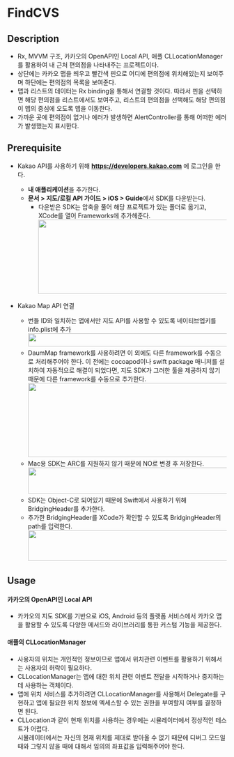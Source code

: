 # FindCVS
## Description
* Rx, MVVM 구조, 카카오의 OpenAPI인 Local API, 애플 CLLocationManager를 활용하여 내 근처 편의점을 나타내주는 프로젝트이다.
* 상단에는 카카오 맵을 띄우고 빨간색 핀으로 어디에 편의점에 위치해있는지 보여주며 하단에는 편의점의 목록을 보여준다.
* 맵과 리스트의 데이터는 Rx binding을 통해서 연결할 것이다. 따라서 핀을 선택하면 해당 편의점을 리스트에서도 보여주고, 리스트의 편의점을 선택해도 해당 편의점이 맵의 중심에 오도록 맵을 이동한다.
* 가까운 곳에 편의점이 없거나 에러가 발생하면 AlertController를 통해 어떠한 에러가 발생했는지 표시한다.
## Prerequisite
* Kakao API를 사용하기 위해 **https://developers.kakao.com** 에 로그인을 한다.
  * **내 애플리케이션**을 추가한다.
  * **문서 > 지도/로컬 API 가이드 > iOS > Guide**에서 SDK를 다운받는다.
    * 다운받은 SDK는 압축을 풀어 해당 프로젝트가 있는 폴더로 옮기고, XCode를 열어 Frameworks에 추가헤준다.
  <br> <img src="https://user-images.githubusercontent.com/62936197/160227094-5c1f8d86-ebc4-4051-8251-2d0e96376fc2.png" width="450" height="170"> 
   
* Kakao Map API 연결 
  * 번들 ID와 일치하는 앱에서만 지도 API를 사용할 수 있도록 네이티브엡키를 info.plist에 추가
  <br> <img src="https://user-images.githubusercontent.com/62936197/160227110-2c7b7322-83d5-465c-a7b3-d9ede433966f.png" width="550" height="30"> 　
  * DaumMap framework를 사용하려면 이 외에도 다른 framework를 수동으로 처리해주어야 한다. 이 전에는 cocoapod이나 swift package 매니저를 설치하여 자동적으로 해결이 되었다면, 지도 SDK가 그러한 툴을 제공하지 않기 때문에 다른 framework를 수동으로 추가한다.
  <br> <img src="https://user-images.githubusercontent.com/62936197/160227227-36e40ce9-9832-4598-8a45-e7894e8f03e4.png" width="550" height="170"> 　
  * Mac용 SDK는 ARC를 지원하지 않기 때문에 NO로 변경 후 저장한다.
  <br> <img src="https://user-images.githubusercontent.com/62936197/160227230-ae02801d-bcbe-4e04-821f-595cd928b1c7.png" width="550" height="60"> 　
  * SDK는 Object-C로 되어있기 때문에 Swift에서 사용하기 위해 BridgingHeader를 추가한다.
  * 추가한 BridgingHeader를 XCode가 확인할 수 있도록 BridgingHeader의 path를 입력한다.
  <br> <img src="https://user-images.githubusercontent.com/62936197/160227231-0c0fc194-0c89-4286-9731-a94d7a02c979.png" width="550" height="70"> 　
## Usage
#### 카카오의  OpenAPI인 Local API 
* 카카오의 지도 SDK를 기반으로 iOS, Android 등의 플랫폼 서비스에서 카카오 맵을 활용할 수 있도록 다양한 메서드와 라이브러리를 통한 커스텀 기능을 제공한다.
#### 애플의 CLLocationManager 
* 사용자의 위치는 개인적인 정보이므로 앱에서 위치관련 이벤트를 활용하기 위해서는 사용자의 허락이 필요하다. 
* CLLocationManager는 앱에 대한 위치 관련 이벤트 전달을 시작하거나 중지하는데 사용하는 객체이다. 
* 앱에 위치 서비스를 추가하려면 CLLocationManager를 사용해서 Delegate를 구현하고 앱에 필요한 위치 정보에 엑세스할 수 있는 권한을 부여할지 여부를 결정하면 된다.
* CLLocation과 같이 현재 위치를 사용하는 경우에는 시뮬레이터에서 정상적인 테스트가 어렵다. <br>
  시뮬레이터에서는 자신의 현재 위치를 제대로 받아올 수 없기 때문에 디버그 모드일 때와 그렇지 않을 때에 대해서 임의의 좌표값을 입력해주어야 한다.
